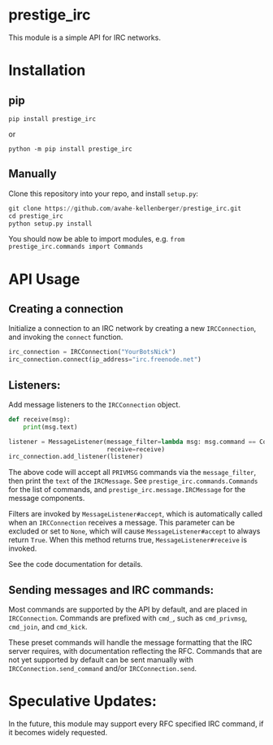 # prestige_irc

This module is a simple API for IRC networks.

# Installation

## pip

`pip install prestige_irc`

or

`python -m pip install prestige_irc`

## Manually

Clone this repository into your repo, and install `setup.py`:

```python
git clone https://github.com/avahe-kellenberger/prestige_irc.git
cd prestige_irc
python setup.py install
```
You should now be able to import modules, e.g. `from prestige_irc.commands import Commands`

# API Usage

## Creating a connection

Initialize a connection to an IRC network by creating a new `IRCConnection`, and invoking the `connect` function.

```python
irc_connection = IRCConnection("YourBotsNick")
irc_connection.connect(ip_address="irc.freenode.net")
```

## Listeners:

Add message listeners to the `IRCConnection` object.

```python
def receive(msg):
    print(msg.text)

listener = MessageListener(message_filter=lambda msg: msg.command == Commands.PRIVMSG,
                           receive=receive)
irc_connection.add_listener(listener)
```

The above code will accept all `PRIVMSG` commands via the `message_filter`, then print the `text` of the `IRCMessage`.
See `prestige_irc.commands.Commands` for the list of commands, and `prestige_irc.message.IRCMessage` for the message components.

Filters are invoked by `MessageListener#accept`, which is automatically called when an `IRCConnection` receives a message.
This parameter can be excluded or set to `None`, which will cause `MessageListener#accept` to always return `True`.
When this method returns true, `MessageListener#receive` is invoked.

See the code documentation for details.

## Sending messages and IRC commands:

Most commands are supported by the API by default, and are placed in `IRCConnection`.
Commands are prefixed with `cmd_`, such as `cmd_privmsg`, `cmd_join`, and `cmd_kick`.

These preset commands will handle the message formatting that the IRC server requires, with documentation reflecting the RFC.
Commands that are not yet supported by default can be sent manually with `IRCConnection.send_command` and/or `IRCConnection.send`. 
  
# Speculative Updates:
In the future, this module may support every RFC specified IRC command, if it becomes widely requested.
 
